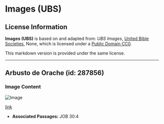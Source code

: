 # Images (UBS)

## License Information

**Images (UBS)** is based on and adapted from: _UBS Images_, [United Bible Societies](https://unitedbiblesocieties.org/), None, which is licensed under a [Public Domain CC0](https://creativecommons.org/public-domain/cc0/).

This markdown version is provided under the same license.



--------------------------------

## Arbusto de Orache (id: 287856)

### Image Content

![Image](https://cdn.aquifer.bible/aquifer-content/resources/Media/WEB-0688_orache_shrub.jpg)

[link](https://cdn.aquifer.bible/aquifer-content/resources/Media/WEB-0688_orache_shrub.jpg)

* **Associated Passages:** JOB 30:4

